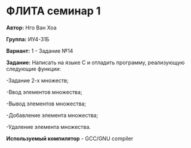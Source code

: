 # ФЛИТА семинар 1
__Автор:__ Нго Ван Хоа 

__Группа:__ ИУ4-31Б

__Вариант:__ 1 - Задание №14

__Задание:__ Написать на языке С и отладить программу, реализующую
следующие функции:

-Задание 2-х множеств;

-Ввод элементов множества;

-Вывод элементов множества;

-Добавление элемента множества;

-Удаление элемента множества.

__Используемый компилятор__ - GCC/GNU compiler

